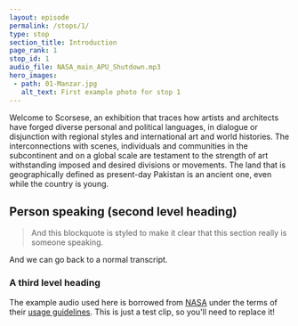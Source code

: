```yaml
---
layout: episode
permalink: /stops/1/
type: stop
section_title: Introduction
page_rank: 1
stop_id: 1
audio_file: NASA_main_APU_Shutdown.mp3
hero_images:
 - path: 01-Manzar.jpg
   alt_text: First example photo for stop 1
---
```


Welcome to Scorsese, an exhibition that traces how artists and architects have forged diverse personal and political languages, in dialogue or disjunction with regional styles and international art and world histories. The interconnections with scenes, individuals and communities in the subcontinent and on a global scale are testament to the strength of art withstanding imposed and desired divisions or movements. The land that is geographically defined as present-day Pakistan is an ancient one, even while the country is young.

## Person speaking (second level heading)

> And this blockquote is styled to make it clear that this section really is someone speaking.

And we can go back to a normal transcript.

### A third level heading

The example audio used here is borrowed from [NASA](http://www.nasa.gov/connect/sounds/index.html#Discovery) under the terms of their [usage guidelines](http://www.nasa.gov/multimedia/guidelines/index.html). This is just a test clip, so you'll need to replace it!
